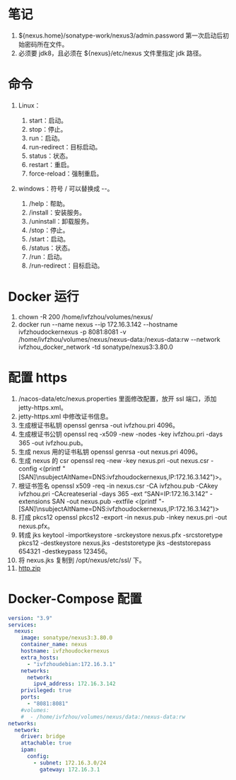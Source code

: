# 笔记

1. ${nexus.home}/sonatype-work/nexus3/admin.password 第一次启动后初始密码所在文件。
2. 必须要 jdk8，且必须在 ${nexus}/etc/nexus 文件里指定 jdk 路径。

# 命令

1. Linux：
    1. start：启动。
    2. stop：停止。
    3. run：启动。
    4. run-redirect：目标启动。
    5. status：状态。
    6. restart：重启。
    7. force-reload：强制重启。

2. windows：符号 / 可以替换成 --。
    1. /help：帮助。
    2. /install：安装服务。
    3. /uninstall：卸载服务。
    4. /stop：停止。
    5. /start：启动。
    6. /status：状态。
    7. /run：启动。
    8. /run-redirect：目标启动。


# Docker 运行

1. chown -R 200 /home/ivfzhou/volumes/nexus/
2. docker run --name nexus --ip 172.16.3.142 --hostname ivfzhoudockernexus -p 8081:8081 -v /home/ivfzhou/volumes/nexus/nexus-data:/nexus-data:rw --network ivfzhou_docker_network -td sonatype/nexus3:3.80.0

# 配置 https

1. /nacos-data/etc/nexus.properties 里面修改配置，放开 ssl 端口，添加 jetty-https.xml。
2. jetty-https.xml 中修改证书信息。
3. 生成根证书私钥 openssl genrsa -out ivfzhou.pri 4096。
4. 生成根证书公钥 openssl req -x509 -new -nodes -key ivfzhou.pri -days 365 -out ivfzhou.pub。
5. 生成 nexus 用的证书私钥 openssl genrsa -out nexus.pri 4096。
6. 生成 nexus 的 csr openssl req -new -key nexus.pri -out nexus.csr -config <(printf "[SAN]\nsubjectAltName=DNS:ivfzhoudockernexus,IP:172.16.3.142")>。
7. 根证书签名 openssl x509 -req -in nexus.csr -CA ivfzhou.pub -CAkey ivfzhou.pri -CAcreateserial -days 365 -ext “SAN=IP:172.16.3.142” -extensions SAN -out nexus.pub -extfile <(printf "-[SAN]\nsubjectAltName=DNS:ivfzhoudockernexus,IP:172.16.3.142")>
8. 打成 pkcs12 openssl pkcs12 -export -in nexus.pub -inkey nexus.pri -out nexus.pfx。
9. 转成 jks keytool -importkeystore -srckeystore nexus.pfx -srcstoretype pkcs12 -destkeystore nexus.jks -deststoretype jks -deststorepass 654321 -destkeypass 123456。
10. 将 nexus.jks 复制到 /opt/nexus/etc/ssl/ 下。
11. [http.zip](./https.zip)

# Docker-Compose 配置

```yaml
version: "3.9"
services:
  nexus:
    image: sonatype/nexus3:3.80.0
    container_name: nexus
    hostname: ivfzhoudockernexus
    extra_hosts:
      - "ivfzhoudebian:172.16.3.1"
    networks:
      network:
        ipv4_address: 172.16.3.142
    privileged: true
    ports:
      - "8081:8081"
    #volumes:
    #  - /home/ivfzhou/volumes/nexus/data:/nexus-data:rw
networks:
  network:
    driver: bridge
    attachable: true
    ipam:
      config:
        - subnet: 172.16.3.0/24
          gateway: 172.16.3.1
```
